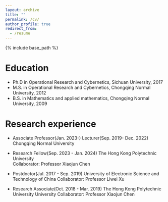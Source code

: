 ```yaml
---
layout: archive
title: ""
permalink: /cv/
author_profile: true
redirect_from:
  - /resume
---
```


{% include base_path %}

Education
======
* Ph.D in Operational Research and Cybernetics, Sichuan University, 2017
* M.S. in Operational Research and Cybernetics, Chongqing Normal University, 2012
* B.S. in Mathematics and applied mathematics, Chongqing Normal University, 2009

Research experience
======
* Associate Professor(Jan. 2023-)
  Lecturer(Sep. 2019- Dec. 2022)        
  Chongqing Normal University 
 

* Research Fellow(Sep. 2023 - Jan. 2024)
  The Hong Kong Polytechnic University  
  Collaborator: Professor Xiaojun Chen

* Postdoctor(Jul. 2017 - Sep. 2019)
  University of Electronic Science and Technology of China
  Collaborator: Professor Liwei Xu
   
* Research Associate(Oct. 2018 - Mar. 2019)
  The Hong Kong Polytechnic University University
  Collaborator: Professor Xiaojun Chen 

